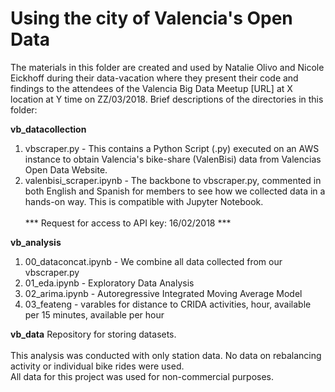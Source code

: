 # Using the city of Valencia's Open Data
The materials in this folder are created and used by Natalie Olivo and Nicole Eickhoff during their data-vacation where they present their code and findings to the attendees of the Valencia Big Data Meetup [URL] at X location at Y time on ZZ/03/2018.
Brief descriptions of the directories in this folder:

<b>vb_datacollection</b>
1. vbscraper.py - This contains a Python Script (.py) executed on an AWS instance to obtain Valencia's bike-share (ValenBisi) data from Valencias Open Data Website.
2. valenbisi_scraper.ipynb - The backbone to vbscraper.py, commented in both English and Spanish for members to see how we collected data in a hands-on way. This is compatible with Jupyter Notebook.<br><Br>
*** Request for access to API key: 16/02/2018 ***

<b>vb_analysis</b>
1. 00_dataconcat.ipynb - We combine all data collected from our vbscraper.py
2. 01_eda.ipynb - Exploratory Data Analysis
3. 02_arima.ipynb - Autoregressive Integrated Moving Average Model
4. 03_feateng - varables for distance to CRIDA activities, hour, available per 15 minutes, available per hour

<b>vb_data</b>
Repository for storing datasets.<br><br>
This analysis was conducted with only station data. No data on rebalancing activity or individual bike rides were used.<br>
All data for this project was used for non-commercial purposes.
